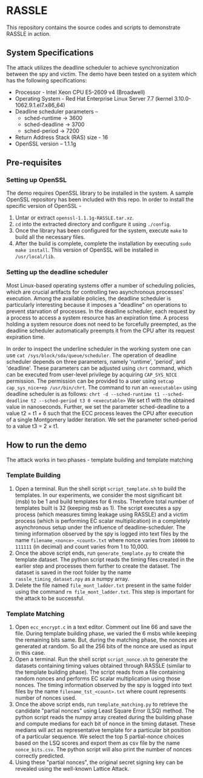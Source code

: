 # RASSLE

This repository contains the source codes and scripts to demonstrate RASSLE in action.

## System Specifications

The attack utilizes the deadline scheduler to achieve synchronization between the spy and victim. The demo have been tested on a system which has the following specifications:
- Processor -  Intel Xeon CPU E5-2609 v4 (Broadwell)
- Operating System - Red Hat Enterprise Linux Server 7.7 (kernel 3.10.0-1062.9.1.el7.x86_64)
- Deadline scheduler parameters – 
  - sched-runtime -> 3600
  - sched-deadline -> 3700
  - sched-period -> 7200
- Return Address Stack (RAS) size - 16
- OpenSSL version – 1.1.1g

## Pre-requisites

### Setting up OpenSSL
The demo requires OpenSSL library to be installed in the system. A sample OpenSSL repository has been included with this repo. 
In order to install the specific version of OpenSSL -  
1. Untar or extract `openssl-1.1.1g-RASSLE.tar.xz`. 
2. `cd` into the extracted directory and configure it using `./config`.
3. Once the library has been configured for the system, execute `make` to build all the necessary files.
4. After the build is complete, complete the installation by executing `sudo make install`. This version of OpenSSL will be installed in `/usr/local/lib`.



### Setting up the deadline scheduler

Most Linux-based operating systems offer a number of scheduling policies, which are crucial artifacts for controlling two asynchronous processes' execution. Among the available policies, the deadline scheduler is particularly interesting because it imposes a "deadline" on operations to prevent starvation of processes. In the deadline scheduler, each request by a process to access a system resource has an expiration time. A process holding a system resource does not need to be forcefully preempted, as the deadline scheduler automatically preempts it from the CPU after its request expiration time.

In order to inspect the underline scheduler in the working system one can use `cat /sys/block/sda/queue/scheduler`.
The operation of deadline scheduler depends on three parameters, namely 'runtime', 'period', and 'deadline'. These parameters can be adjusted using `chrt` command, which can be executed from user-level privilege by acquiring `CAP_SYS_NICE` permission. The permission can be provided to a user using `setcap cap_sys_nice+ep /usr/bin/chrt`.
The command to run an `<executable>` using deadline scheduler is as follows:
  `chrt -d --sched-runtime t1 --sched-deadline t2 --sched-period t3 0 <executable>`
We set t1 with the obtained value in nanoseconds. Further, we set the parameter sched-deadline to a value t2 = t1 + δ such that the ECC process leaves the CPU after execution of a single Montgomery ladder iteration. We set the parameter sched-period to a value t3 = 2 × t1. 

## How to run the demo

The attack works in two phases - template building and template matching

### Template Building

1. Open a terminal. Run the shell script `script_template.sh` to build the templates. In our experiments, we consider the most significant bit (msb) to be 1 and build templates for 6 msbs. Therefore total number of templates built is 32 (keeping msb as 1). The script executes a spy process (which measures timing leakage using RASSLE) and a victim process (which is performing EC scalar multiplication) in a completely asynchronous setup under the influence of deadline-scheduler. The timing information observed by the spy is logged into text files by the name `filename_<nonce>_<count>.txt` where nonce varies from `100000` to `111111` (in decimal) and count varies from 1 to 10,000.
2. Once the above script ends, run `generate_template.py` to create the template dataset. The python script reads the timing files created in the earlier step and processes them further to create the dataset. The dataset is saved in the root folder by the name `rassle_timing_dataset.npy` as a numpy array.
3. Delete the file named `file_mont_ladder.txt` present in the same folder using the command `rm file_mont_ladder.txt`. This step is important for the attack to be successful.

### Template Matching

1. Open `ecc_encrypt.c` in a text editor. Comment out line 66 and save the file. During template building phase, we varied the 6 msbs while keeping the remaining bits same. But, during the matching phase, the nonces are generated at random. So all the 256 bits of the nonce are used as input in this case.
2. Open a terminal. Run the shell script `script_nonce.sh` to generate the datasets containing timing values obtained through RASSLE (similar to the template building phase). The script reads from a file containing random nonces and performs EC scalar multiplication using those nonces. The timing information observed by the spy is logged into text files by the name `filename_tst_<count>.txt` where count represents number of nonces used.
3. Once the above script ends, run `template_matching.py` to retrieve the candidate "partial nonces" using Least Square Error (LSQ) method. The python script reads the numpy array created during the building phase and compute medians for each bit of nonce in the timing dataset. These medians will act as representative template for a particular bit position of a particular sequence. We select the top 5 partial-nonce choices based on the LSQ scores and export them as csv file by the name `nonce_bits.csv`. The python script 
will also print the number of nonces correctly predicted.
4. Using these "partial nonces", the original secret signing key can be revealed using the well-known Lattice Attack.
